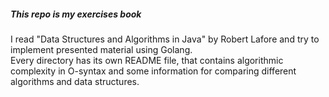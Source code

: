##### This repo is my exercises book #####  

I read "Data Structures and Algorithms in Java" by Robert Lafore and try to implement presented material using Golang.  
Every directory has its own README file, that contains algorithmic complexity in O-syntax and some information for comparing different algorithms and data structures.